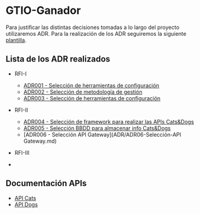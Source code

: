 # GTIO-Ganador

Para justificar las distintas decisiones tomadas a lo largo del proyecto utilizaremos ADR. Para la realización de los ADR seguiremos la siguiente [plantilla](ADR/ADRXX-plantilla_ejemplo.md).

## Lista de los ADR realizados

* RFI-I 

  * [ADR001 - Selección de herramientas de configuración](ADR/ADR01_Herramienta_gestion_configuracion.md)
  * [ADR002 - Selección de metodología de gestión](ADR/ADR02_Metodologia_gestion.md) 
  * [ADR003 - Selección de herramientas de configuración](ADR/ADR03_Herramienta_gestion_proyecto.md)

* RFI-II

  * [ADR004 - Selección de framework para realizar las APIs Cats&Dogs](ADR/ADR04_Story3_API_Framework.md)
  * [ADR005 - Selección BBDD para almacenar info Cats&Dogs](ADR/ADR05_Seleccion_BBDD.md) 
  * [ADR006 - Selección API Gateway](ADR/ADR06-Selección-API Gateway.md) 

* RFI-III
* 

## Documentación APIs

* [API Cats](Cats-Dogs/Cats/API_Docs/Documentation.md)
* [API Dogs](Cats-Dogs/Dogs/API_Docs/Documentation.md)
